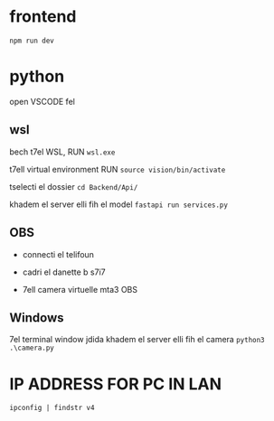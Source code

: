 # frontend

`npm run dev`

# python

open VSCODE fel

## wsl

bech t7el WSL, RUN
`wsl.exe`

t7ell virtual environment RUN
`source vision/bin/activate`

tselecti el dossier
`cd Backend/Api/`

khadem el server elli fih el model
`fastapi run services.py`

## OBS

- connecti el telifoun

- cadri el danette b s7i7

- 7ell camera virtuelle mta3 OBS

## Windows

7el terminal window jdida
khadem el server elli fih el camera
`python3 .\camera.py`

# IP ADDRESS FOR PC IN LAN

`ipconfig | findstr v4`
